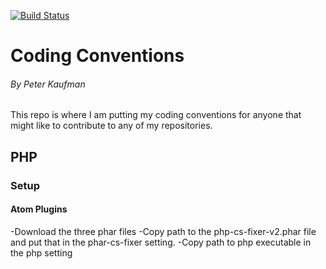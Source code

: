 [![Build Status](https://img.shields.io/github/issues/pjkaufman/Coding_conventions.svg)](https://github.com/pjkaufman/Coding_conventions/issues)
# Coding Conventions
###### By Peter Kaufman
This repo is where I am putting my coding conventions for anyone that might like to contribute to any of my repositories. 
## PHP
### Setup
#### Atom Plugins
-Download the three phar files
-Copy path to the php-cs-fixer-v2.phar file and put that in the phar-cs-fixer setting.
-Copy path to php executable in the php setting
